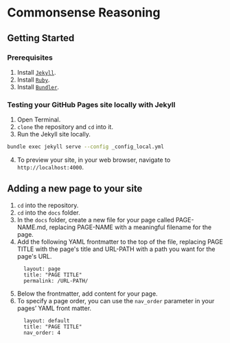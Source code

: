 # Commonsense Reasoning 

## Getting Started

### Prerequisites
1. Install [`Jekyll`](https://jekyllrb.com/docs/installation/).
2. Install [`Ruby`](https://www.ruby-lang.org/en/documentation/installation/). 
3. Install [`Bundler`](https://bundler.io). 


### Testing your GitHub Pages site locally with Jekyll
1. Open Terminal.
2. `clone` the repository and `cd` into it.
3. Run the Jekyll site locally.
```bash
bundle exec jekyll serve --config _config_local.yml
``` 
4. To preview your site, in your web browser, navigate to `http://localhost:4000`.


## Adding a new page to your site
1. `cd` into the repository.
2. `cd` into the `docs` folder.
3. In the `docs` folder, create a new file for your page called PAGE-NAME.md, replacing PAGE-NAME with a meaningful filename for the page.
4. Add the following YAML frontmatter to the top of the file, replacing PAGE TITLE with the page's title and URL-PATH with a path you want for the page's URL.
      ```
        layout: page
        title: "PAGE TITLE"
        permalink: /URL-PATH/
      ```
5. Below the frontmatter, add content for your page.
6. To specify a page order, you can use the `nav_order` parameter in your pages’ YAML front matter.
      ```
        layout: default
        title: "PAGE TITLE"
        nav_order: 4
      ```

<!-- ## Customization

### Color schemes

Just the Docs supports two color schemes: light (default), and dark.

To enable a color scheme, set the `color_scheme` parameter in both the `_config.yml` and `_config_local.yml` files.

- Local environment executes the `_config_local.yml` file and github reads the `_config.yml` file

#### Example 
```
# Color scheme supports "light" (default) and "dark"
color_scheme: dark
```

### Custom schemes
You can add custom schemes.
If you want to add a scheme named `foo` (can be any name) just add a file `_sass/color_schemes/foo.scss` (replace `foo` by your scheme name) 
where you override theme variables to change colors, fonts, spacing, etc.

Available variables are listed in the [`_variables.scss`](https://github.com/Commonsense-Run/commonsense-run.github.io/blob/master/_sass/support/_variables.scss) file.

For example, to change the link color from the purple default to blue, include the following inside your scheme file:

#### Example 
```scss
$link-color: $blue-000;
``` -->
